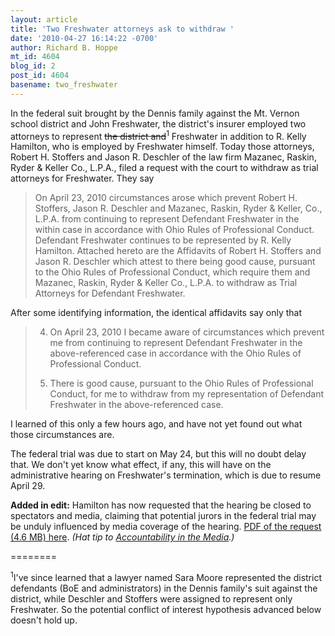```yaml
---
layout: article
title: 'Two Freshwater attorneys ask to withdraw '
date: '2010-04-27 16:14:22 -0700'
author: Richard B. Hoppe
mt_id: 4604
blog_id: 2
post_id: 4604
basename: two_freshwater
---
```

In the federal suit brought by the Dennis family against the Mt. Vernon school district and John Freshwater, the district's insurer employed two attorneys to represent ~~the district and~~<sup>1</sup> Freshwater in addition to R. Kelly Hamilton, who is employed by Freshwater himself.  Today those attorneys, Robert H. Stoffers and Jason R. Deschler of the law firm Mazanec, Raskin, Ryder & Keller Co., L.P.A., filed a request with the court to withdraw as trial attorneys for Freshwater.  They say

> On April 23, 2010 circumstances arose which prevent Robert H. Stoffers, Jason R. Deschler and Mazanec, Raskin, Ryder & Keller, Co., L.P.A. from continuing to represent Defendant Freshwater in the within case in accordance with Ohio Rules of Professional Conduct.  Defendant Freshwater continues to be represented by R. Kelly Hamilton. Attached hereto are the Affidavits of Robert H. Stoffers and Jason R. Deschler which attest to there being good cause, pursuant to the Ohio Rules of Professional Conduct, which require them and Mazanec, Raskin, Ryder & Keller Co., L.P.A. to withdraw as Trial Attorneys for Defendant Freshwater.

After some identifying information, the identical affidavits say only that

> 4.  On April 23, 2010 I became aware of circumstances which prevent me from continuing to represent Defendant Freshwater in the above-referenced case in accordance with the Ohio Rules of Professional Conduct. 
> 
> 5. There is good cause, pursuant to the Ohio Rules of Professional Conduct, for me to withdraw from my representation of Defendant Freshwater in the above-referenced case.

I learned of this only a few hours ago, and have not yet found out what those circumstances are.

The federal trial was due to start on May 24, but this will no doubt delay that.  We don't yet know what effect, if any, this will have on the administrative hearing on Freshwater's termination, which is due to resume April 29.

**Added in edit:**  Hamilton has now requested that the hearing be closed to spectators and media, claiming that potential jurors in the federal trial may be unduly influenced by media coverage of the hearing.  [PDF of the request (4.6 MB) here](http://www.accountabilityinthemedia.com/search?updated-min=2010-01-01T00%3A00%3A00-05%3A00&amp;updated-max=2011-01-01T00%3A00%3A00-05%3A00&amp;max-results=6).  _(Hat tip to [ Accountability in the Media](http://www.accountabilityinthemedia.com/).)_

========

<sup>1</sup>I've since learned that a lawyer named Sara Moore represented the district defendants (BoE and administrators) in the Dennis family's suit against the district, while Deschler and Stoffers were assigned to represent only Freshwater.  So the potential conflict of interest hypothesis advanced below doesn't hold up.
